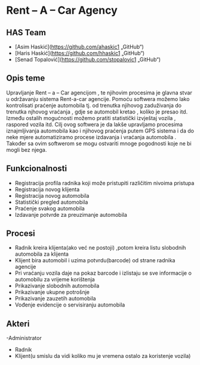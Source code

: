 # Rent – A – Car Agency

## HAS Team
-  [Asim Haskić](https://github.com/ahaskic1  „GitHub“)
-  [Haris Haskić](https://github.com/hhaskic1  „GitHub“)
-  [Senad Topalović](https://github.com/stopalovic1 „GitHub“)

## Opis teme

Upravljanje Rent – a – Car agencijom , te njihovim procesima je glavna stvar u održavanju sistema Rent-a-car agencije. Pomoću softwera možemo lako kontrolisati praćenje automobila tj. od trenutka njihovog zaduživanja do trenutka njhovog vraćanja , gdje se automobil kretao , koliko je presao itd. Između ostalih mogućnosti možemo pratiti statistički izvještaj vozila , raspored vozila itd. Cilj ovog softwera je da lakše upravljamo procesima iznajmljivanja automobila kao i njihovog praćenja putem GPS sistema i da do neke mjere automatiziramo procese izdavanja i vraćanja automobila . Također sa ovim softwerom se mogu ostvariti mnoge pogodnosti koje ne bi mogli bez njega.

## Funkcionalnosti 
- Registracija profila radnika koji može pristupiti različitim nivoima pristupa  
- Registracija novog klijenta
- Registracija novog automobila
- Statistički pregled automobila
- Praćenje svakog automobila 
- Izdavanje potvrde za preuzimanje automobila 




## Procesi
- Radnik kreira klijenta(ako već ne postoji) ,potom kreira listu slobodnih automobila za klijenta
- Klijent bira automobil i uzima potvrdu(barcode) od strane radnika agencije
- Pri vraćanju vozila daje na pokaz barcode i izlistaju se sve informacije o automobilu za vrijeme korištenja 
- Prikazivanje slobodnih automobila 
- Prikazivanje ukupne potrošnje
- Prikazivanje zauzetih automobila
- Vođenje evidencije o servisiranju automobila

## Akteri
-Administrator
- Radnik
- Klijent(u smislu da vidi koliko mu je vremena ostalo za koristenje vozila)

